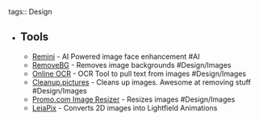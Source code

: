 tags:: Design

- ## Tools
	- [Remini](https://app.remini.ai) - AI Powered image face enhancement #AI
	- [RemoveBG](https://www.remove.bg/) - Removes image backgrounds #Design/Images
	- [Online OCR](https://www.onlineocr.net/) - OCR Tool to pull text from images #Design/Images
	- [Cleanup.pictures](https://cleanup.pictures/) - Cleans up  images. Awesome at removing stuff #Design/Images
	- [Promo.com Image Resizer](https://promo.com/tools/image-resizer/) - Resizes images #Design/Images
	- [LeiaPix](https://convert.leiapix.com/) - Converts 2D images into Lightfield Animations